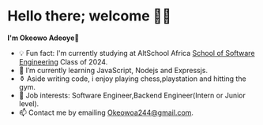 # Hello there; welcome 👋🏾

**I'm Okeowo Adeoye**🤖

- 💡 Fun fact: I'm currently studying at AltSchool Africa [School of Software Engineering](https://altschoolafrica.com/) Class of 2024.
- 🌱 I’m currently learning JavaScript, Nodejs and Expressjs.
- ⚱️ Aside writing code, i enjoy playing chess,playstation and hitting the gym.
- 💼 Job interests: Software Engineer,Backend Engineer(Intern or Junior level).
- 📫 Contact me by emailing Okeowoa244@gmail.com.



